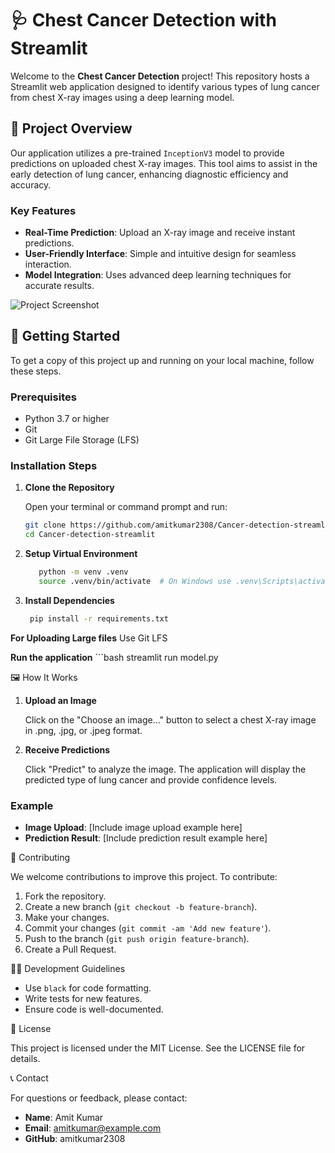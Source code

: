 # 🩺 Chest Cancer Detection with Streamlit

Welcome to the **Chest Cancer Detection** project! This repository hosts a Streamlit web application designed to identify various types of lung cancer from chest X-ray images using a deep learning model.

## 🌟 Project Overview

Our application utilizes a pre-trained `InceptionV3` model to provide predictions on uploaded chest X-ray images. This tool aims to assist in the early detection of lung cancer, enhancing diagnostic efficiency and accuracy.

### Key Features

- **Real-Time Prediction**: Upload an X-ray image and receive instant predictions.
- **User-Friendly Interface**: Simple and intuitive design for seamless interaction.
- **Model Integration**: Uses advanced deep learning techniques for accurate results.

![Project Screenshot](assets/preview.png)

## 🚀 Getting Started

To get a copy of this project up and running on your local machine, follow these steps.

### Prerequisites

- Python 3.7 or higher
- Git
- Git Large File Storage (LFS)

### Installation Steps

1. **Clone the Repository**

   Open your terminal or command prompt and run:

   ```bash
   git clone https://github.com/amitkumar2308/Cancer-detection-streamlit.git
   cd Cancer-detection-streamlit

2. **Setup Virtual Environment**
     ```bash
        python -m venv .venv
        source .venv/bin/activate  # On Windows use .venv\Scripts\activate

3. **Install Dependencies**
   ```bash
    pip install -r requirements.txt


**For Uploading Large files** 
    Use Git LFS

**Run the application** 
    ```bash
      streamlit run model.py


🖼️ How It Works

1. **Upload an Image**

   Click on the "Choose an image..." button to select a chest X-ray image in .png, .jpg, or .jpeg format.

2. **Receive Predictions**

   Click "Predict" to analyze the image. The application will display the predicted type of lung cancer and provide confidence levels.

### Example

- **Image Upload**: 
  [Include image upload example here]
- **Prediction Result**: 
  [Include prediction result example here]

🤝 Contributing

We welcome contributions to improve this project. To contribute:

1. Fork the repository.
2. Create a new branch (`git checkout -b feature-branch`).
3. Make your changes.
4. Commit your changes (`git commit -am 'Add new feature'`).
5. Push to the branch (`git push origin feature-branch`).
6. Create a Pull Request.

🧑‍💻 Development Guidelines

- Use `black` for code formatting.
- Write tests for new features.
- Ensure code is well-documented.

📜 License

This project is licensed under the MIT License. See the LICENSE file for details.

📞 Contact

For questions or feedback, please contact:

- **Name**: Amit Kumar
- **Email**: amitkumar@example.com
- **GitHub**: amitkumar2308


  

